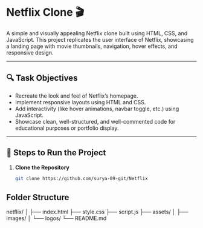 



# Netflix Clone 🎬

A simple and visually appealing Netflix clone built using HTML, CSS, and JavaScript. This project replicates the user interface of Netflix, showcasing a landing page with movie thumbnails, navigation, hover effects, and responsive design.

---

## 🔍 Task Objectives

- Recreate the look and feel of Netflix’s homepage.
- Implement responsive layouts using HTML and CSS.
- Add interactivity (like hover animations, navbar toggle, etc.) using JavaScript.
- Showcase clean, well-structured, and well-commented code for educational purposes or portfolio display.

---

## 🚀 Steps to Run the Project

1. **Clone the Repository**
   ```bash
   git clone https://github.com/surya-09-git/Netflix
##  Folder Structure
netflix/
│
├── index.html
├── style.css
├── script.js
├── assets/
│   ├── images/
│   └── logos/
└── README.md

